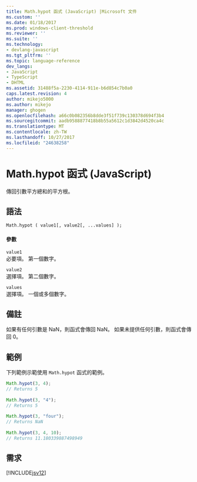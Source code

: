 ```yaml
---
title: Math.hypot 函式 (JavaScript) |Microsoft 文件
ms.custom: ''
ms.date: 01/18/2017
ms.prod: windows-client-threshold
ms.reviewer: ''
ms.suite: ''
ms.technology:
- devlang-javascript
ms.tgt_pltfrm: ''
ms.topic: language-reference
dev_langs:
- JavaScript
- TypeScript
- DHTML
ms.assetid: 31488f5a-2230-4114-911e-b6d854c7b0a0
caps.latest.revision: 4
author: mikejo5000
ms.author: mikejo
manager: ghogen
ms.openlocfilehash: a66c0b082356b8dde3f51f739c130378d694f3b4
ms.sourcegitcommit: aadb9588877418b8b55a5612c1d3842d4520ca4c
ms.translationtype: MT
ms.contentlocale: zh-TW
ms.lasthandoff: 10/27/2017
ms.locfileid: "24638258"
---
```

# <a name="mathhypot-function-javascript"></a>Math.hypot 函式 (JavaScript)
傳回引數平方總和的平方根。  
  
## <a name="syntax"></a>語法  
  
```  
Math.hypot ( value1[, value2[, ...values] );  
```  
  
#### <a name="parameters"></a>參數  
 `value1`  
 必要項。 第一個數字。  
  
 `value2`  
 選擇項。 第二個數字。  
  
 `values`  
 選擇項。 一個或多個數字。  
  
## <a name="remarks"></a>備註  
 如果有任何引數是 NaN，則函式會傳回 NaN。 如果未提供任何引數，則函式會傳回 0。  
  
## <a name="example"></a>範例  
 下列範例示範使用 `Math.hypot` 函式的範例。  
  
```JavaScript  
Math.hypot(3, 4);  
// Returns 5  
  
Math.hypot(3, "4");  
// Returns 5  
  
Math.hypot(3, "four");  
// Returns NaN   
  
Math.hypot(3, 4, 10);  
// Returns 11.180339887498949  
```  
  
## <a name="requirements"></a>需求  
 [!INCLUDE[jsv12](../../javascript/reference/includes/jsv12-md.md)]